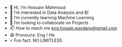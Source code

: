 - 👋 Hi, I’m Hossam Mahmoud
- 👀 I’m interested in Data Analysis and BI
- 🌱 I’m currently learning Machine Learning
- 💞️ I’m looking to collaborate on Projects
- 📫 How to reach me eng.hosam.wardany@gmail.com
- 😄 Pronouns: Eng / He
- ⚡ Fun fact: NO LIMITLESS

<!---
EngHossam7/EngHossam7 is a ✨ special ✨ repository because its `README.md` (this file) appears on your GitHub profile.
You can click the Preview link to take a look at your changes.
--->
